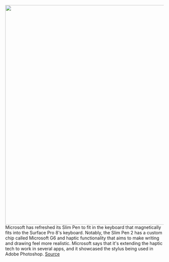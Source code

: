 <img src='https://cdn.vox-cdn.com/thumbor/tjpfVMxmSbdQarqQrKvZrm4Gcic=/0x0:2040x1360/1200x800/filters:focal(857x517:1183x843)/cdn.vox-cdn.com/uploads/chorus_image/image/69893217/slimpen.0.jpg' width='700px' /><br/>
Microsoft has refreshed its Slim Pen to fit in the keyboard that magnetically fits into the Surface Pro 8's keyboard. Notably, the Slim Pen 2 has a custom chip called Microsoft G6 and haptic functionality that aims to make writing and drawing feel more realistic. Microsoft says that it's extending the haptic tech to work in several apps, and it showcased the stylus being used in Adobe Photoshop.
<a href='https://www.theverge.com/2021/9/22/22686095/microsoft-surface-slim-pen-2-haptics-features-price-release-date'> Source <a/>